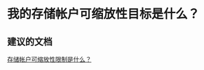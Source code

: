 <properties
    pageTitle="What are my Storage account scalability targets?"
    description="我的存储帐户可缩放性目标是什么？"
    service="microsoft.classicstorage"
    resource="storageaccounts"
    authors="kasparks"
    displayOrder="5"
    selfHelpType="resource"
    supportTopicIds=""
    resourceTags=""
    productPesIds=""
    cloudEnvironments="public"
/>


# 我的存储帐户可缩放性目标是什么？

## **建议的文档**
[存储帐户可缩放性限制是什么？](http://go.microsoft.com/fwlink/?LinkId=785092)



<!--HONumber=Jun16_HO3-->



